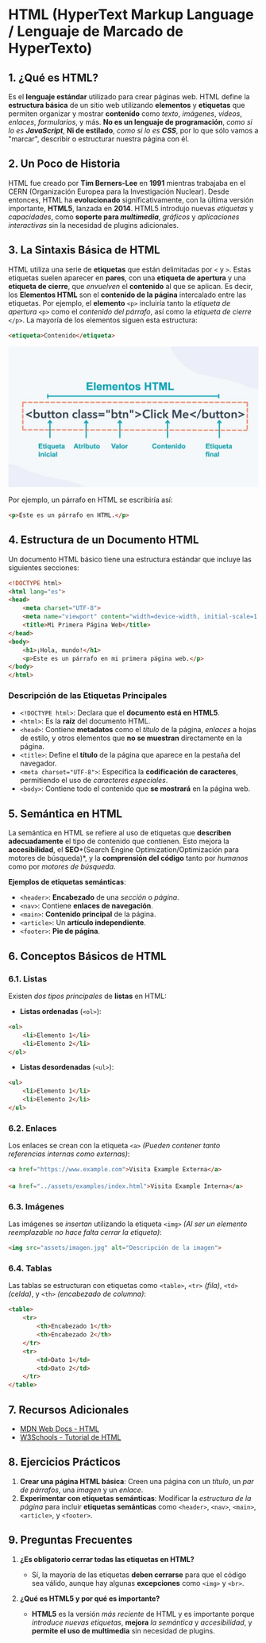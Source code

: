# HTML (HyperText Markup Language / Lenguaje de Marcado de HyperTexto)

## 1. ¿Qué es HTML?

Es el **lenguaje estándar** utilizado para crear páginas web. HTML define la **estructura básica** de un sitio web utilizando **elementos** y **etiquetas** que permiten organizar y mostrar **contenido** como *texto*, *imágenes*, *videos*, *enlaces*, *formularios*, y más.
**No es un lenguaje de programación**, *como si lo es **JavaScript***, **Ni de estilado**, *como si lo es **CSS***,  por lo que sólo vamos a "marcar", describir o estructurar nuestra página con él.

## 2. Un Poco de Historia 

HTML fue creado por **Tim Berners-Lee** en **1991** mientras trabajaba en el CERN (Organización Europea para la Investigación Nuclear). Desde entonces, HTML ha **evolucionado** significativamente, con la última versión importante, **HTML5**, lanzada en **2014**. HTML5 introdujo nuevas *etiquetas* y *capacidades*, como **soporte para *multimedia***, *gráficos* y *aplicaciones interactivas* sin la necesidad de plugins adicionales.

## 3. La Sintaxis Básica de HTML

HTML utiliza una serie de **etiquetas** que están delimitadas por `<` y `>`. Estas etiquetas suelen aparecer en **pares**, con una **etiqueta de apertura** y una **etiqueta de cierre**, que *envuelven* el **contenido** al que se aplican. Es decir, los **Elementos HTML** son el **contenido de la página** intercalado entre las etiquetas. Por ejemplo, el **elemento** `<p>` incluiría tanto la *etiqueta de apertura* `<p>` como el *contenido del párrafo*, así como la *etiqueta de cierre* `</p>`. La mayoría de los elementos siguen esta estructura:

```html
<etiqueta>Contenido</etiqueta>
```

![Estructura Elementos HTML](../../assets/images/estructura-elemento-HTML.jpg)

Por ejemplo, un párrafo en HTML se escribiría así:

```html
<p>Este es un párrafo en HTML.</p>
```

## 4. Estructura de un Documento HTML

Un documento HTML básico tiene una estructura estándar que incluye las siguientes secciones:

```html
<!DOCTYPE html>
<html lang="es">
<head>
    <meta charset="UTF-8">
    <meta name="viewport" content="width=device-width, initial-scale=1.0">
    <title>Mi Primera Página Web</title>
</head>
<body>
    <h1>¡Hola, mundo!</h1>
    <p>Este es un párrafo en mi primera página web.</p>
</body>
</html>
```

### Descripción de las Etiquetas Principales

- `<!DOCTYPE html>`: Declara que el **documento está en HTML5**.
- `<html>`: Es la **raíz** del documento HTML.
- `<head>`: Contiene **metadatos** como el *título* de la página, *enlaces* a hojas de estilo, y otros elementos que **no se muestran** directamente en la página.
- `<title>`: Define el **título** de la página que aparece en la pestaña del navegador.
- `<meta charset="UTF-8">`: Especifica la **codificación de caracteres**, permitiendo el uso de *caracteres especiales*.
- `<body>`: Contiene todo el contenido que **se mostrará** en la página web.

## 5. Semántica en HTML

La semántica en HTML se refiere al uso de etiquetas que **describen adecuadamente** el tipo de contenido que contienen. Esto mejora la **accesibilidad**, el **SEO***(Search Engine Optimization/Optimización para motores de búsqueda)*, y la **comprensión del código** tanto por *humanos* como por *motores de búsqueda*.

**Ejemplos de etiquetas semánticas**:

- `<header>`: **Encabezado** de una *sección* o *página*.
- `<nav>`: Contiene **enlaces de navegación**.
- `<main>`: **Contenido principal** de la página.
- `<article>`: Un **artículo independiente**.
- `<footer>`: **Pie de página**.

## 6. Conceptos Básicos de HTML

### 6.1. Listas

Existen *dos tipos principales* de **listas** en HTML:

- **Listas ordenadas** (`<ol>`):

```html
<ol>
    <li>Elemento 1</li>
    <li>Elemento 2</li>
</ol>
```

- **Listas desordenadas** (`<ul>`):

```html
<ul>
    <li>Elemento 1</li>
    <li>Elemento 2</li>
</ul>
```

### 6.2. Enlaces

Los enlaces se crean con la etiqueta `<a>` *(Pueden contener tanto referencias internas como externas)*:

```html
<a href="https://www.example.com">Visita Example Externa</a>

<a href="../assets/examples/index.html">Visita Example Interna</a>
```

### 6.3. Imágenes

Las imágenes se *insertan* utilizando la etiqueta `<img>` *(Al ser un elemento reemplazable no hace falta cerrar la etiqueta)*:

```html
<img src="assets/imagen.jpg" alt="Descripción de la imagen">
```

### 6.4. Tablas

Las tablas se estructuran con etiquetas como `<table>`, `<tr>` *(fila)*, `<td>` *(celda)*, y `<th>` *(encabezado de columna)*:

```html
<table>
    <tr>
        <th>Encabezado 1</th>
        <th>Encabezado 2</th>
    </tr>
    <tr>
        <td>Dato 1</td>
        <td>Dato 2</td>
    </tr>
</table>
```

## 7. Recursos Adicionales

- [MDN Web Docs - HTML](https://developer.mozilla.org/es/docs/Web/HTML)
- [W3Schools - Tutorial de HTML](https://www.w3schools.com/html/)

## 8. Ejercicios Prácticos

1. **Crear una página HTML básica**: Creen una página con un *título*, un *par de párrafos*, una *imagen* y un *enlace*.
2. **Experimentar con etiquetas semánticas**: Modificar la *estructura de la página* para incluir **etiquetas semánticas** como `<header>`, `<nav>`, `<main>`, `<article>`, y `<footer>`.

## 9. Preguntas Frecuentes

1. **¿Es obligatorio cerrar todas las etiquetas en HTML?**
   - Sí, la mayoría de las etiquetas **deben cerrarse** para que el código sea válido, aunque hay algunas **excepciones** como `<img>` y `<br>`.

2. **¿Qué es HTML5 y por qué es importante?**
   - **HTML5** es la versión *más reciente* de HTML y es importante porque *introduce nuevas etiquetas*, **mejora** *la semántica* y *accesibilidad*, y **permite el uso de multimedia** sin necesidad de plugins.